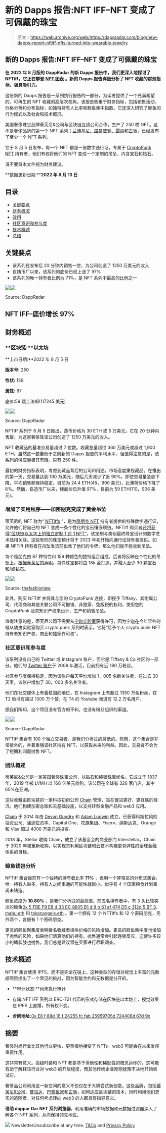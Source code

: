 # 新的 Dapps 报告:NFT IFF–NFT 变成了可佩戴的珠宝

> 原文：<https://web.archive.org/web/https://dappradar.com/blog/new-dapps-report-nftiff-nfts-turned-into-wearable-jewelry>

## 新的 Dapps 报告:NFT IFF–NFT 变成了可佩戴的珠宝

**在 2022 年 8 月版的 DappRadar 的新 Dapps 报告中，我们更深入地探讨了 NFTiff，它正在攀登** [**NFT 图表**](https://web.archive.org/web/20221202144110/https://dappradar.com/hub/nft-explorer) **。新的 Dapps 报告详细分析了 NFT 收藏的财务指标，极具吸引力。**

这份新的 Dapps 报告是一系列执行报告的一部分，为读者提供了一个充满希望的、可再生的 NFT 收藏的高层次视角。该报告侧重于财务指标，包括销售活动、价格分析和分布指标，如独特持有人比率和鲸鱼集中指数。它还深入研究了鲸鱼的行为模式以及社会和技术概况。

美国奢侈珠宝品牌蒂芙尼&公司与区块链连锁公司合作，生产了 250 枚 NFT。这不是奢侈品牌的第一个 NFT 系列；[兰博基尼、路易威登、雷朋](https://web.archive.org/web/20221202144110/https://dappradar.com/blog/10-big-brands-that-recently-joined-the-nft-space)和[古驰](https://web.archive.org/web/20221202144110/https://dappradar.com/blog/gucci-launches-10-exclusive-supergucci-nfts)，已经发布了至少一个 NFT 系列。

它于 8 月 5 日发布，每一个 NFT 都是一张数字通行证，专属于 [CryptoPunk NFT](https://web.archive.org/web/20221202144110/https://dappradar.com/ethereum/collectibles/cryptopunks) 持有者，他们有权将他们的 NFT 变成一个定制的吊坠，内含宝石和钻石。

请不要将本文件视为财务建议。

**数据更新日期:****2022 年 8 月 13 日**

## 目录

*   [关键要点](https://web.archive.org/web/20221202144110/https://dappradar.com/blog/new-dapps-report-nftiff-nfts-turned-into-wearable-jewelry/#Key-Takeaways)
*   [财务概况](https://web.archive.org/web/20221202144110/https://dappradar.com/blog/new-dapps-report-nftiff-nfts-turned-into-wearable-jewelry/#Financial-Overview)
*   [效用](https://web.archive.org/web/20221202144110/https://dappradar.com/blog/new-dapps-report-nftiff-nfts-turned-into-wearable-jewelry/#Utility)
*   [社区意识和参与度](https://web.archive.org/web/20221202144110/https://dappradar.com/blog/new-dapps-report-nftiff-nfts-turned-into-wearable-jewelry/#Community-Awareness-and-Engagement)
*   [技术概述](https://web.archive.org/web/20221202144110/https://dappradar.com/blog/new-dapps-report-nftiff-nfts-turned-into-wearable-jewelry/#Technical-Overview)
*   [总结](https://web.archive.org/web/20221202144110/https://dappradar.com/blog/new-dapps-report-nftiff-nfts-turned-into-wearable-jewelry/#Summary)

## 关键要点

*   该系列在发布后 20 分钟内销售一空，为公司创造了 1250 万美元的收入
*   自铸币厂以来，该系列的底价已经上涨了 97%
*   该系列的唯一持有者比例为 71%，是 NFT 系列中最高的比例之一

![](img/61b0be2e5a41b2ba3dc868ba01f0b638.png)![](img/0db42b308f58f59057c58a124a65c813.png)

Source: DappRadar

## NFT IFF–底价增长 97%

## 财务概述

### **区块链:**以太坊

**上市日期:**2022 年 8 月 5 日

**版本号:** 250

**性状:** 159

**属性:** 87

底价:59 瑞士法郎(117245 美元)

![](img/6fedde073f002c8124f2c127e3c8388a.png)![](img/a7edaf8e9ddab1bca2cd51cd029f2b59.png)

Source: DappRadar

NFTiff 系列于 8 月 5 日推出，造币价格为 30 ETH 或 5 万美元。它在 20 分钟内售罄，为这家奢侈珠宝公司创造了 1250 万美元的收入。

NFT 收藏品的基准交易量超过 7 位数。收藏总量超过 360 万美元或超过 1,900 ETH。虽然这一数量低于之前新的 Dapps 报告的平均水平，但值得注意的是，该系列的供应量极其有限，只有 250 件。

最初的财务指标表明，考虑到藏品背后的公司和用途，市场高度重视藏品。在推出的第一天，交易量达到 100 万美元，随后几天减少了近 90%。即使交易量急剧下降，平均销售额保持稳定，目前为 24.4 ETH(45，990 美元)，比薄荷价格下降了 8%。然而，自造币厂以来，楼面价已升值 97%，目前为 59 ETH(110，906 美元)。

### **增加了实用程序——加密朋克变成了黄金吊坠**

蒂芙尼的 NFT 称为“ [NFTiffs](https://web.archive.org/web/20221202144110/https://dappradar.com/hub/nft-explorer/collection/nftiff) ”，是为[隐朋克 NFT](https://web.archive.org/web/20221202144110/https://dappradar.com/ethereum/collectibles/cryptopunks) 持有者提供的特殊数字通行证，允许他们将自己的 NFT 变成一条个性化的宝石镶嵌项链。NFTiff 购买者[还将获得“区块链以太坊上的独立定制 1 对 1 NFT”](https://web.archive.org/web/20221202144110/https://twitter.com/TiffanyAndCo/status/1553811244536270852)，该定制与类似最终珠宝设计的数字艺术品相关联。这些有形的珠宝预计将于 2023 年初开始向通行证持有者提供。如果 NFTiff 持有者在吊坠发货前出售了他们的令牌，那么他们就不能收到吊坠。

每个隐朋克由 87 种特性和 159 种颜色的独特组合组成。后者将反映在个性化的吊坠上。[根据蒂芙尼的声明](https://web.archive.org/web/20221202144110/https://nft.tiffany.com/faq/)，每件珠宝都将由 18k 金打造，并融入至少 30 颗宝石和/或钻石。

![](img/9eac5b7a30ba416fe704a4d37cac8c36.png)![](img/f71238a9690c2ee6bf68c2b08ae1c901.png)

Source: [thefashionlaw](https://web.archive.org/web/20221202144110/https://www.thefashionlaw.com/what-can-brands-take-away-from-the-tiffany-co-s-nftiff-launch/)

此外，购买 NFTiff 并将其与您的 CryptoPunk 连接，即授予 Tiffany、其附属公司、代理商和其他关联公司不可撤销、非独家、免版税的权利，使用您的 CryptoPunk 及其知识产权来设计、生产和销售吊坠。

值得注意的是，蒂芙尼公司不需要从[宇迦实验室](https://web.archive.org/web/20221202144110/https://twitter.com/yugalabs)获得许可，因为宇迦在今年早些时候从幼虫实验室购买 crypto punk 系列时表示，它将“给予个人 crypto punk NFT 持有者知识产权、商业和独家许可权”。

### **社区意识和参与度**

该系列没有自己的 Twitter 或 Instagram 账户，但它是 Tiffany & Co 社区的一部分。他们的 [Twitter 账户](https://web.archive.org/web/20221202144110/https://twitter.com/TiffanyAndCo)于 2009 年激活，目前拥有近 180 万粉丝。

社区参与度保持稳定，因为该账户每天平均增加 1，005 名新关注者，在过去 30 天里，该账户增加了 30，000 多名关注者。

他们在社交媒体上有着稳固的地位，在 Instagram 上有超过 1350 万名粉丝，在 T2 脸书有超过 1000 万个赞，在 T4 的 Youtube 频道有 12.2 万名用户。

据我们所知，这个项目没有官方的不和，也没有粉丝组织的渠道。

![](img/47aebbeaa56fc0c5aa55e3ccdf61a48d.png)![](img/a78ad6bbff95fe204c646c730b031fff.png)

Source: DappRadar

NFTiff 集合有 100 个独立交易者，是我们分析过的最低的。然而，这个集合是非常排外的，并着重强调社区持有 NFT，以获取未来的利益。因此，交易者不会为了短期利润而抛售 NFT。

### **团队概述**

蒂芙尼&公司是一家美国奢侈珠宝公司，以钻石和纯银珠宝闻名。它成立于 1837 年，2019 年被 LVMH 以 168 亿美元收购。该公司在全球有 326 家门店，其中 60%在亚洲。

这些收藏由区块链的一家科技初创公司 [Chain](https://web.archive.org/web/20221202144110/https://chain.com/) 管理，旨在促进更好、更互联的经济。他们构建加密总账和云基础设施，以支持转型金融产品和 web3 应用。

[Chain](https://web.archive.org/web/20221202144110/https://twitter.com/Chain) 于 2014 年由 [Devon Gundry](https://web.archive.org/web/20221202144110/https://www.linkedin.com/in/devongundry/) 和 [Adam Ludwin](https://web.archive.org/web/20221202144110/https://www.linkedin.com/in/adamludwin/) 成立，已获得科斯拉风险投资公司、潘迪拉资本、Capital One、花旗集团、Fiserv、纳斯达克、Orange 和 Visa 超过 4000 万美元的投资。

2018 年，Stellar 收购 Chain，成立了该基金会的商业部门 Interstellar。Chain 于 2020 年被重新收购，以实现其利用区块链和云技术构建更具弹性的全球金融体系的目标。

### **鲸鱼钱包分析**

NFTiff 集合目前有一个独特的持有者比率 **71%** ，表明一个非常高的分布式集合。唯一持有人越多，持有人之间串通的可能性就越小。似乎有 4 个国家粮食计划署尚未铸造。

鲸鱼浓度为 **10.80%** ，是我们分析过的最高值。前五名持有者中，有 3 头比较突出的鲸鱼[0x 5 FBE F9 E8 d 33 EC 8805 B1 d 9 b 61 af 474 D5 c 312d 5 BF 3](https://web.archive.org/web/20221202144110/https://etherscan.io/address/0x5fbef9e8d33ec8805b1d9b61af474d5c312d5bf3)、 [mabu.eth](https://web.archive.org/web/20221202144110/https://etherscan.io/token/0xe8f88d16f24255FcFab25959705D724406D67D9d?a=0x3be89b64e1437bb18da2d26bcbe9bd3daaadfc26) 和 [tokenangels.eth](https://web.archive.org/web/20221202144110/https://etherscan.io/token/0xe8f88d16f24255FcFab25959705D724406D67D9d?a=0x78f0269f5b1ca914c8c58993f41181f89e212b27) 。第一个拥有 12 个 NFTiffs 和 12 个密码朋克，另外两个，各拥有 1 个密码朋克。

更高的鲸鱼聚集度表明著名收藏者操纵价格的风险增加。更高的鲸鱼集中度也增加了抛售的风险，如果他们清算他们的持有。抛售通常会引起连锁反应，迫使许多较小的鳍状肢也抛售。我们总是建议潜在买家进行尽职调查。

## **技术概述**

NFTiff 集合使用 IPFS，而不是完全在链上。这种类型的存储对视觉上丰富的元数据项目提出了一个常见的挑战，因为智能合约和元数据是分开的。

*   **审计状态:**尚未执行审计

*   存储:NFT IFF 系列以 ERC-721 代币的形式存储在区块链以太坊上，视觉效果在 IPFS 上直播，所有权不变。

*   **合同地址:**[0x E8 f 88d 16 f 24255 fc fab 25959705d 724406d 67d 9d](https://web.archive.org/web/20221202144110/https://etherscan.io/address/0xe8f88d16f24255FcFab25959705D724406D67D9d#analytics)

## 摘要

奢侈时尚行业比其他行业更快、更热情地接受了 NFTs，web3 可能会在未来发挥重要作用。

这非常有意义。高级时装和 NFT 都是基于排他性和稀缺性的概念运作的，这可能有助于解释该行业对 web3 的开放程度，而其他传统企业刚刚犹豫不决地开始尝试它。

奢侈品公司利用这一新空间的意义不仅仅在于大牌尝试新创意。这些品牌，包括[蒂芙尼&公司](https://web.archive.org/web/20221202144110/https://dappradar.com/hub/nft-explorer/collection/nftiff)、[普拉达](https://web.archive.org/web/20221202144110/https://www.prada.com/us/en/pradasphere/special-projects/2022/prada-timecapsule.html)、[巴黎世家](https://web.archive.org/web/20221202144110/https://animalconcerts.com/balenciaga/)和[古驰](https://web.archive.org/web/20221202144110/https://dappradar.com/blog/gucci-launches-10-exclusive-supergucci-nfts)，如何适应区块链的技术，同时利用他们忠实的追随者，对任何考虑转向 web3 的人都具有指导意义。

**借助 dappar Dar NFT 系列浏览器**，利用准确的市场数据和元数据过滤器深入了解各个 NFT 系列，从而保持领先地位。

![](img/6d5a4a2d609c56e1a5771717e54ba759.png) NewsletterUnsubscribe at any time. [T&Cs](https://web.archive.org/web/20221202144110/https://dappradar.com/terms) and [Privacy Policy](https://web.archive.org/web/20221202144110/https://dappradar.com/privacy-policy)